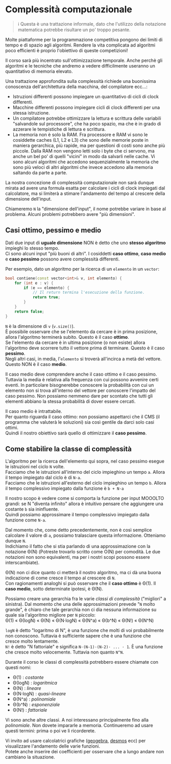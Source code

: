 # Complessità computazionale

> :information_source: Questa è una trattazione informale, dato che l'utilizzo della notazione matematica potrebbe risultare un po' troppo pesante.

Molte piattaforme per la programmazione competitiva pongono dei limiti di tempo e di spazio agli algoritmi.
Rendere la vita complicata ad algoritmi poco efficienti è proprio l'obiettivo di queste competizioni!

Il corso sarà più incentrato sull'ottimizzazione temporale.
Anche perchè gli algoritmi e le tecniche che andremo a vedere difficilmente useranno un quantitativo di memoria elevato.

Una trattazione approfondita sulla complessità richiede una buonissima conoscenza dell'architettura della macchina, del compilatore ecc...:
- Istruzioni differenti possono impiegare un quantitativo di cicli di clock differenti.
- Macchine differenti possono impiegare cicli di clock differenti per una stessa istruzione.
- Un compilatore potrebbe ottimizzare la lettura e scrittura delle variabili "salvandole sul processore", che ha poco spazio, ma che è in grado di azzerare le tempistiche di lettura e scrittura.
- La memoria non è solo la RAM. Fra processore e RAM vi sono le cosiddette caches (L1, L2 e L3) che sono delle memorie poste in maniera gerarchica, più rapide, ma per questioni di costi sono anche più piccole. Dalla RAM non vengono letti solo i byte che ci servono, ma anche un bel po' di quelli "vicini" in modo da salvarli nelle cache. Vi sono alcuni algoritmi che accedono sequenzialmente la memoria che sono più veloci di altri algoritmi che invece accedono alla memoria saltando da parte a parte. 

La nostra concezione di complessità computazionale non sarà dunque mirata ad avere una formula esatta per calcolare i cicli di clock impiegati dal calcolatore, ma si limiterà a stimare l'andamento del tempo al crescere della dimensione dell'input.

Chiameremo `N` la "dimensione dell'input", il nome potrebbe variare in base al problema. Alcuni problemi potrebbero avere "più dimensioni".

## Casi ottimo, pessimo e medio
Dati due input di **uguale dimensione** NON è detto che uno **stesso algoritmo** impieghi lo stesso tempo.\
Ci sono alcuni input "più buoni di altri". I cosiddetti **caso ottimo**, **caso medio** e **caso pessimo** possono avere complessità differenti.

Per esempio, dato un algoritmo per la ricerca di un `elemento` in un `vector`:
```cpp
bool contiene(const vector<int>& v, int elemento) {
    for (int e : v) {
        if (e == elemento) {
            // Il return termina l'esecuzione della funzione.
            return true;
        }
    }
    return false;
}
```
`N` è la dimensione di `v` (`v.size()`).\
È possibile osservare che se l'elemento da cercare è in prima posizione, allora l'algoritmo terminerà subito. Questo è il caso **ottimo**.\
Se l'elemento da cercare è in ultima posizione (o non esiste) allora l'algoritmo deve scorrere tutto il vettore prima di terminare. Questo è il caso **pessimo**.\
Negli altri casi, in media, l'`elemento` si troverà all'incirca a metà del vettore. Questo NON è il caso **medio**.

Il caso medio deve comprendere anche il caso ottimo e il caso pessimo. Tuttavia la media è relativa alla frequenza con cui possono avvenire certi eventi.
In particolare bisognerebbe conoscere la probabilità con cui un elemento non si trova all'interno del vettore per conoscere l'impatto del caso pessimo.
Non possiamo nemmeno dare per scontato che tutti gli elementi abbiano la stessa probabilità di dover essere cercati.

Il caso medio è intrattabile.\
Per quanto riguarda il caso ottimo: non possiamo aspettarci che il CMS (il programma che valuterà le soluzioni) sia così gentile da darci solo casi ottimi.\
Quindi il nostro obiettivo sarà quello di ottimizzare il **caso pessimo**.

## Come stabilire la classe di complessità

L'algoritmo per la ricerca dell'elemento qui sopra, nel caso pessimo esegue le istruzioni nel ciclo `N` volte.\
Facciamo che le istruzioni all'interno del ciclo impieghino un tempo `a`. Allora il tempo impiegato dal ciclo è di `N·a`.\
Facciamo che le istruzioni all'esterno del ciclo impieghino un tempo `b`. Allora il tempo complessivo impiegato dalla funzione è `b + N·a`

Il nostro scopo è vedere come si comporta la funzione per input MOOOLTO grandi: se N "diventa infinito" allora è intuitivo pensare che aggiungere una costante `b` sia ininfluente.\
Quindi possiamo approssimare il tempo complessivo impiegato dalla funzione come `N·a`.

Dal momento che, come detto precedentemente, non è così semplice calcolare il valore di `a`, possiamo tralasciare questa informazione. Otteniamo dunque `N`.\
Indichiamo il fatto che si stia parlando di una approssimazione con la notazione Θ(N) (Potreste trovarlo scritto come O(N) per comodità. Le due notazioni non sono equivalenti, ma per i nostri scopi possono essere interscambiate).

Θ(N) non ci dice quanto ci metterà il nostro algoritmo, ma ci dà una buona indicazione di come cresce il tempo al crescere di `N`.\
Con ragionamenti analoghi si può osservare che il **caso ottimo** è Θ(1). Il **caso medio**, sotto determinate ipotesi, è Θ(N).

Possiamo creare una gerarchia fra le varie _classi di complessità_ ("migliori" a sinistra). Dal momento che una delle approssimazioni prevede "`N` molto grande", è chiaro che tale gerarchia non ci dia nessuna informazione su quale sia l'algoritmo migliore per `N` piccolo:\
Θ(1) « Θ(logN) « Θ(N) « Θ(N·logN) « Θ(N^a) « Θ(b^N) « Θ(N!) « Θ(N^N)

`logN` è detto "logaritmo di N", è una funzione che molti di voi probabilmente non conoscono. Tuttavia è sufficiente sapere che è una funzione che cresce molto lentamente.\
`N!` è detto "N fattoriale" e significa `N·(N-1)·(N-2)· ... · 1`. È una funzione che cresce molto velocemente. Tuttavia non quanto `N^N`.

Durante il corso le classi di complessità potrebbero essere chiamate con questi nomi:
- Θ(1)      : _costante_
- Θ(logN)   : _logaritmica_
- Θ(N)      : _lineare_
- Θ(N·logN) : _quasi-lineare_
- Θ(N^a)    : _polinomiale_
- Θ(b^N)    : _esponenziale_
- Θ(N!)     : _fattoriale_

Vi sono anche altre classi. A noi interessano principalmente fino alla _polinomiale_. Non dovete impararle a memoria. Continueremo ad usare questi termini: prima o poi ve li ricorderete.

Vi invito ad usare calcolatrici grafiche ([geogebra](https://www.geogebra.org/calculator), [desmos](https://www.desmos.com/calculator) ecc) per visualizzare l'andamento delle varie funzioni.\
Potete anche inserire dei coefficienti per osservare che a lungo andare non cambiano la situazione.
